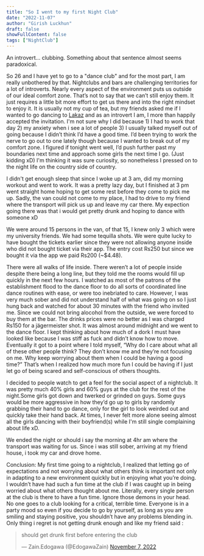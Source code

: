 ```yaml
---
title: "So I went to my first Night Club"
date: "2022-11-07"
author: "Girish Luckhun"
draft: false   
showFullContent: false
tags: ["NightClub"]                                            
---
```


An introvert… clubbing. Something about that sentence almost seems paradoxical.

So 26 and I have yet to go to a "dance club" and for the most part, I am really unbothered by that. Nightclubs and bars are challenging territories for a lot of introverts. Nearly every aspect of the environment puts us outside of our ideal comfort zone. That’s not to say that we can’t still enjoy them. It just requires a little bit more effort to get us there and into the right mindset to enjoy it. It is usually not my cup of tea, but my friends asked me if I wanted to go dancing to [Lakaz](https://lakaz.mu/) and as an introvert I am, I more than happily accepted the invitation. I'm not sure why I did because 1) I had to work that day 2) my anxiety when i see a lot of people 3) I usually talked myself out of going because I didn’t think I’d have a good time. I’d been trying to work the nerve to go out to one lately though because I wanted to break out of my comfort zone. I figured if tonight went well, I’d push further past my boundaries next time and approach some girls the next time I go. (Just kidding xD) I'm thinking it was sure curiosity, so nonetheless I pressed on to the night life on the country side of country.

I didn't get enough sleep that since I woke up at 3 am, did my morning workout and went to work. It was a pretty lazy day, but I finished at 3 pm went straight home hoping to get some rest before they come to pick me up. Sadly, the van could not come to my place, I had to drive to my friend where the transport will pick us up and leave my car there. My expection going there was that i would get pretty drunk and hoping to dance with someone xD

We were around 15 persons in the van, of that 15, I knew only 3 which were my university friends. We had some tequilla shots. We were quite lucky to have bought the tickets earlier since they were not allowing anyone inside who did not bought ticket via their app. The entry cost Rs250 but since we bought it via the app we paid Rs200 (~$4.48). 

There were all walks of life inside. There weren’t a lot of people inside despite there being a long line, but they told me the rooms would fill up quickly in the next few hours. I watched as most of the patrons of the establishment flood to the dance floor to do all sorts of coordinated line dance routines with ease, or were too inebriated to care. However, I was very much sober and did not understand half of what was going on so I just hung back and watched for about 30 minutes with the friend who invited me. Since we could not bring alocohol from the outside, we were forced to buy them at the bar. The drinks prices were no better as I was charged Rs150 for a jägermeister shot. It was almost around midnight and we went to the dance floor. I kept thinking about how much of a dork I must have looked like because I was stiff as fuck and didn’t know how to move. Eventually it got to a point where I told myself, “Why do I care about what all of these other people think? They don’t know me and they’re not focusing on me. Why keep worrying about them when I could be having a good time?” That’s when I realized how much more fun I could be having if I just let go of being scared and self-conscious of others thoughts.

I decided to people watch to get a feel for the social aspect of a nightclub. It was pretty much 40% girls and 60% guys at the club for the rest of the night.Some girls got down and twerked or grinded on guys. Some guys would be more aggressive in how they’d go up to girls by randomly grabbing their hand to go dance, only for the girl to look weirded out and quickly take their hand back. At times, I never felt more alone seeing almost all the girls dancing with their boyfriend(s) while I'm still single complaining about life xD.

We ended the night or should i say the morning at 4hr am where the transport was waiting for us. Since i was still sober, arriving at my friend house, i took my car and drove home.

Conclusion: My first time going to a nightclub, I realized that letting go of expectations and not worrying about what others think is important not only in adapting to a new environment quickly but in enjoying what you’re doing. I wouldn’t have had such a fun time at the club if I was caught up in being worried about what others thought about me. Literally, every single person at the club is there to have a fun time. Ignore those demons in your head. No one goes to a club looking for a critical, terrible time. Everyone is in a party mood so even if you decide to go by yourself, as long as you are smiling and staying positive, you shouldn’t have any problems blending in. Only thing i regret is not getting drunk enough and like my friend said :

<blockquote class="twitter-tweet"><p lang="en" dir="ltr">should get drunk first before entering the club</p>&mdash; Zain.Edogawa (@EdogawaZain) <a href="https://twitter.com/EdogawaZain/status/1589457945620025346?ref_src=twsrc%5Etfw">November 7, 2022</a></blockquote> <script async src="https://platform.twitter.com/widgets.js" charset="utf-8"></script>

